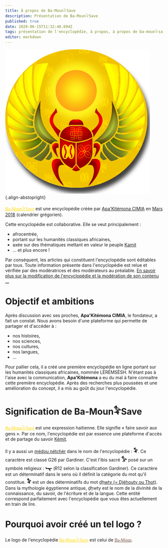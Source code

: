 ```yaml
---
title: À propos de Ba-Moun𓅝Save
description: Présentation de Ba-Moun𓅝Save
published: true
date: 2020-06-15T11:32:48.694Z
tags: présentation de l'encyclopédie, à propos, à propos de ba-moun𓅝save, ba-moun𓅝save, prés
editor: markdown
---
```


![ba-moun-logo.png](/images/ba-moun-save/ba-moun-logo.png){.align-abstopright}

<a href="https://save.ba-moun.com" style="font-family:'Yatra One', PT-Serif, serif;color: gold" >Ba-Moun𓅝Save</a> est une encyclopédie créée par [Apa'Kitémona CIMIA](https://milan.ba-moun.com/sesh/#cimia) en [Mars](/fr/encyclopédie/histoire/date/calendrier-gregorien/par-mois/mars) [2018](/fr/encyclopédie/histoire/date/calendrier-gregorien/par-annee/2018) (calendrier grégorien).

Cette encyclopédie est collaborative. Elle se veut principalement :

* afrocentrée,
* portant sur les humanités classiques africaines,
* axée sur des thématiques mettant en valeur le peuple [Kamit](/fr/encyclopédie/peuple/monde/kamit)
* … et plus encore !

Par conséquent, les articles qui constituent l'encyclopédie sont éditables par tous. Toute information présente dans l'encyclopédie est relue et vérifiée par des modératrices et des modérateurs au préalable.
[En savoir plus sur la modification de l'encyclopédie et la modération de son contenu …](/fr/faq)

# Objectif et ambitions

Après discussion avec ses proches, **Apa'Kitémona CIMIA**, le fondateur, a fait un constat. Nous avons besoin d'une plateforme qui permette de partager et d'accéder à :

* nos histoires,
* nos sciences,
* nos cultures,
* nos langues,
* …

Pour pallier cela, il a créé une première encyclopédie en ligne portant sur les humanités classiques africaines, nommée LÉRÉMSÈSH. N'étant pas à l'aise avec la communication, **Apa'Kitémona** a eu du mal à faire connaitre cette première encyclopédie. Après des recherches plus poussées et une amélioration du concept, il a mis au goût du jour l'encyclopédie.

# Signification de Ba-Moun𓅝Save
<a href="https://save.ba-moun.com" style="font-family:'Yatra One', PT-Serif, serif;color: gold" >Ba-Moun𓅝Save</a> est une expression haitienne. Elle signifie « faire savoir aux gens ». Par ce nom, l'encyclopédie est par essence une plateforme d'accès et de partage du savoir [Kémit](/fr/encyclopédie/peuple/monde/kamit).

Il y a aussi un [médou nétchèr](/fr/encyclopédie/ecriture/hieroglyphe/mdw-ntr) dans le nom de l'encyclopédie : <big>**𓅝**</big>. Ce caractère est classé G26 par Gardiner. C'est l'ibis sacré <big>**𓅞**</big> posé sur un symbole religieux : <big>**𓊾**</big> (R12 selon la classification Gardiner). Ce caractère est un déterminatif dans le sens où il définit la catégorie du mot qu'il constitue.
<big>**𓅝**</big> est un des déterminatifs du mot [ḏḥwty (= Djéhouty ou Thot)](/fr/encyclopédie/spiritualite/divinite/projection/afrique/nord-est/kmt/djehuty). Dans la mythologie égyptienne antique, ḏḥwty est le nom de la divinité de la connaissance, du savoir, de l'écriture et de la langue. Cette entité correspond parfaitement avec l'encyclopédie que vous êtes actuellement en train de lire.

# Pourquoi avoir créé un tel logo ?
Le logo de l'encyclopédie <a href="https://save.ba-moun.com" style="font-family:'Yatra One', PT-Serif, serif;color: gold" >Ba-Moun𓅝Save</a> est celui de <a href="https://www.ba-moun.com" style="font-family:'Yatra One', PT-Serif, serif;color: #724e3f" >Ba-Moun</a>.
